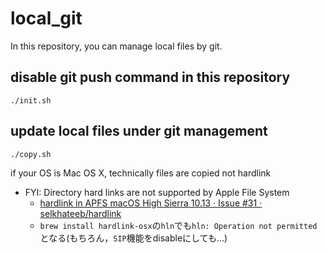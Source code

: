 # local_git

In this repository, you can manage local files by git.

## disable git push command in this repository
```
./init.sh
```

## update local files under git management
```
./copy.sh
```

if your OS is Mac OS X, technically files are copied not hardlink

* FYI: Directory hard links are not supported by Apple File System
  * [hardlink in APFS macOS High Sierra 10\.13 · Issue \#31 · selkhateeb/hardlink]( https://github.com/selkhateeb/hardlink/issues/31#issuecomment-332993819 )
  * `brew install hardlink-osx`の`hln`でも`hln: Operation not permitted`となる(もちろん，`SIP`機能をdisableにしても...)
